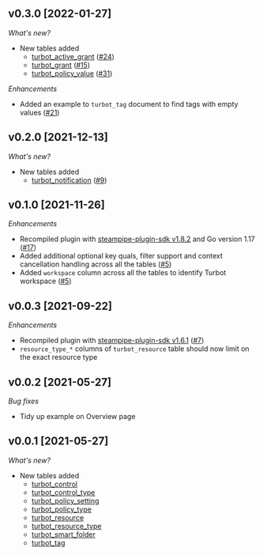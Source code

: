 ## v0.3.0 [2022-01-27]

_What's new?_

- New tables added
  - [turbot_active_grant](https://hub.steampipe.io/plugins/turbot/turbot/tables/turbot_active_grant) ([#24](https://github.com/turbot/steampipe-plugin-turbot/pull/24))
  - [turbot_grant](https://hub.steampipe.io/plugins/turbot/turbot/tables/turbot_grant) ([#15](https://github.com/turbot/steampipe-plugin-turbot/pull/15))
  - [turbot_policy_value](https://hub.steampipe.io/plugins/turbot/turbot/tables/turbot_policy_value) ([#31](https://github.com/turbot/steampipe-plugin-turbot/pull/31))

_Enhancements_

- Added an example to `turbot_tag` document to find tags with empty values ([#21](https://github.com/turbot/steampipe-plugin-turbot/pull/21))

## v0.2.0 [2021-12-13]

_What's new?_

- New tables added
  - [turbot_notification](https://hub.steampipe.io/plugins/turbot/turbot/tables/turbot_notification) ([#9](https://github.com/turbot/steampipe-plugin-turbot/pull/9))

## v0.1.0 [2021-11-26]

_Enhancements_

- Recompiled plugin with [steampipe-plugin-sdk v1.8.2](https://github.com/turbot/steampipe-plugin-sdk/blob/main/CHANGELOG.md#v182--2021-11-22) and Go version 1.17 ([#17](https://github.com/turbot/steampipe-plugin-turbot/pull/17))
- Added additional optional key quals, filter support and context cancellation handling across all the tables ([#5](https://github.com/turbot/steampipe-plugin-turbot/pull/5))
- Added `workspace` column across all the tables to identify Turbot workspace ([#5](https://github.com/turbot/steampipe-plugin-turbot/pull/5))

## v0.0.3 [2021-09-22]

_Enhancements_

- Recompiled plugin with [steampipe-plugin-sdk v1.6.1](https://github.com/turbot/steampipe-plugin-sdk/blob/main/CHANGELOG.md#v161--2021-09-21) ([#7](https://github.com/turbot/steampipe-plugin-turbot/pull/7))
- `resource_type_*` columns of `turbot_resource` table should now limit on the exact resource type

## v0.0.2 [2021-05-27]

_Bug fixes_

- Tidy up example on Overview page

## v0.0.1 [2021-05-27]

_What's new?_

- New tables added
  - [turbot_control](https://hub.steampipe.io/plugins/turbot/turbot/tables/turbot_control)
  - [turbot_control_type](https://hub.steampipe.io/plugins/turbot/turbot/tables/turbot_control_type)
  - [turbot_policy_setting](https://hub.steampipe.io/plugins/turbot/turbot/tables/turbot_policy_setting)
  - [turbot_policy_type](https://hub.steampipe.io/plugins/turbot/turbot/tables/turbot_policy_type)
  - [turbot_resource](https://hub.steampipe.io/plugins/turbot/turbot/tables/turbot_resource)
  - [turbot_resource_type](https://hub.steampipe.io/plugins/turbot/turbot/tables/turbot_resource_type)
  - [turbot_smart_folder](https://hub.steampipe.io/plugins/turbot/turbot/tables/turbot_smart_folder)
  - [turbot_tag](https://hub.steampipe.io/plugins/turbot/turbot/tables/turbot_tag)
